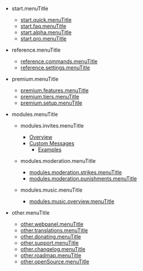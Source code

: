 - start.menuTitle

  - [start.quick.menuTitle](/de/start.url/start.quick.url.md)
  - [start.faq.menuTitle](/de/start.url/start.faq.url.md)
  - [start.alpha.menuTitle](/de/start.url/start.alpha.url.md)
  - [start.pro.menuTitle](/de/start.url/start.pro.url.md)

- reference.menuTitle

  - [reference.commands.menuTitle](/de/reference.url/reference.commands.url.md)
  - [reference.settings.menuTitle](/de/reference.url/reference.settings.url.md)

- premium.menuTitle

  - [premium.features.menuTitle](/de/premium.url/premium.features.url.md)
  - [premium.tiers.menuTitle](/de/premium.url/premium.tiers.url.md)
  - [premium.setup.menuTitle](/de/premium.url/premium.setup.url.md)

- modules.menuTitle

  - modules.invites.menuTitle

    - [Overview](/de/modules.url/modules.invites.url/commands.md)
    - [Custom Messages](/de/modules.url/modules.invites.url/custom-messages.md)
      - [Examples](/de/modules.url/modules.invites.url/examples.md)

  - modules.moderation.menuTitle

    - [modules.moderation.strikes.menuTitle](/de/modules.url/modules.moderation.url/modules.moderation.strikes.url.md)
    - [modules.moderation.punishments.menuTitle](/de/modules.url/modules.moderation.url/modules.moderation.punishments.url.md)

  - modules.music.menuTitle

    - [modules.music.overview.menuTitle](/de/modules.url/modules.music.url/modules.music.overview.url.md)

- other.menuTitle

  - [other.webpanel.menuTitle](/de/other.url/other.webpanel.url.md)
  - [other.translations.menuTitle](/de/other.url/other.translations.url.md)
  - [other.donating.menuTitle](/de/other.url/other.donating.url.md)
  - [other.support.menuTitle](/de/other.url/other.support.url.md)
  - [other.changelog.menuTitle](/de/other.url/other.changelog.url.md)
  - [other.roadmap.menuTitle](/de/other.url/other.roadmap.url.md)
  - [other.openSource.menuTitle](/de/other.url/other.openSource.url.md)
